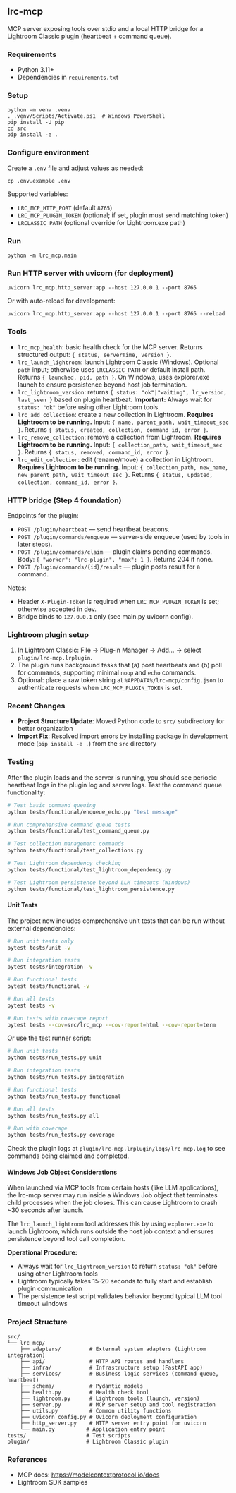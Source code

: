 ## lrc-mcp

MCP server exposing tools over stdio and a local HTTP bridge for a Lightroom Classic plugin (heartbeat + command queue).

### Requirements
- Python 3.11+
- Dependencies in `requirements.txt`

### Setup
```
python -m venv .venv
. .venv/Scripts/Activate.ps1  # Windows PowerShell
pip install -U pip
cd src
pip install -e .
```

### Configure environment
Create a `.env` file and adjust values as needed:
```
cp .env.example .env
```
Supported variables:
- `LRC_MCP_HTTP_PORT` (default `8765`)
- `LRC_MCP_PLUGIN_TOKEN` (optional; if set, plugin must send matching token)
- `LRCLASSIC_PATH` (optional override for Lightroom.exe path)

### Run
```
python -m lrc_mcp.main
```

### Run HTTP server with uvicorn (for deployment)
```
uvicorn lrc_mcp.http_server:app --host 127.0.0.1 --port 8765
```

Or with auto-reload for development:
```
uvicorn lrc_mcp.http_server:app --host 127.0.0.1 --port 8765 --reload
```

### Tools
- `lrc_mcp_health`: basic health check for the MCP server. Returns structured output: `{ status, serverTime, version }`.
- `lrc_launch_lightroom`: launch Lightroom Classic (Windows). Optional `path` input; otherwise uses `LRCLASSIC_PATH` or default install path. Returns `{ launched, pid, path }`. On Windows, uses explorer.exe launch to ensure persistence beyond host job termination.
- `lrc_lightroom_version`: returns `{ status: "ok"|"waiting", lr_version, last_seen }` based on plugin heartbeat. **Important:** Always wait for `status: "ok"` before using other Lightroom tools.
- `lrc_add_collection`: create a new collection in Lightroom. **Requires Lightroom to be running.** Input: `{ name, parent_path, wait_timeout_sec }`. Returns `{ status, created, collection, command_id, error }`.
- `lrc_remove_collection`: remove a collection from Lightroom. **Requires Lightroom to be running.** Input: `{ collection_path, wait_timeout_sec }`. Returns `{ status, removed, command_id, error }`.
- `lrc_edit_collection`: edit (rename/move) a collection in Lightroom. **Requires Lightroom to be running.** Input: `{ collection_path, new_name, new_parent_path, wait_timeout_sec }`. Returns `{ status, updated, collection, command_id, error }`.

### HTTP bridge (Step 4 foundation)
Endpoints for the plugin:
- `POST /plugin/heartbeat` — send heartbeat beacons.
- `POST /plugin/commands/enqueue` — server-side enqueue (used by tools in later steps).
- `POST /plugin/commands/claim` — plugin claims pending commands. Body: `{ "worker": "lrc-plugin", "max": 1 }`. Returns 204 if none.
- `POST /plugin/commands/{id}/result` — plugin posts result for a command.

Notes:
- Header `X-Plugin-Token` is required when `LRC_MCP_PLUGIN_TOKEN` is set; otherwise accepted in dev.
- Bridge binds to `127.0.0.1` only (see main.py uvicorn config).

### Lightroom plugin setup
1) In Lightroom Classic: File → Plug‑in Manager → Add… → select `plugin/lrc-mcp.lrplugin`.
2) The plugin runs background tasks that (a) post heartbeats and (b) poll for commands, supporting minimal `noop` and `echo` commands.
3) Optional: place a raw token string at `%APPDATA%/lrc-mcp/config.json` to authenticate requests when `LRC_MCP_PLUGIN_TOKEN` is set.

### Recent Changes
- **Project Structure Update**: Moved Python code to `src/` subdirectory for better organization
- **Import Fix**: Resolved import errors by installing package in development mode (`pip install -e .`) from the `src` directory

### Testing
After the plugin loads and the server is running, you should see periodic heartbeat logs in the plugin log and server logs. Test the command queue functionality:

```bash
# Test basic command queuing
python tests/functional/enqueue_echo.py "test message"

# Run comprehensive command queue tests
python tests/functional/test_command_queue.py

# Test collection management commands
python tests/functional/test_collections.py

# Test Lightroom dependency checking
python tests/functional/test_lightroom_dependency.py

# Test Lightroom persistence beyond LLM timeouts (Windows)
python tests/functional/test_lightroom_persistence.py
```

#### Unit Tests
The project now includes comprehensive unit tests that can be run without external dependencies:

```bash
# Run unit tests only
pytest tests/unit -v

# Run integration tests
pytest tests/integration -v

# Run functional tests
pytest tests/functional -v

# Run all tests
pytest tests -v

# Run tests with coverage report
pytest tests --cov=src/lrc_mcp --cov-report=html --cov-report=term
```

Or use the test runner script:
```bash
# Run unit tests
python tests/run_tests.py unit

# Run integration tests
python tests/run_tests.py integration

# Run functional tests
python tests/run_tests.py functional

# Run all tests
python tests/run_tests.py all

# Run with coverage
python tests/run_tests.py coverage
```

Check the plugin logs at `plugin/lrc-mcp.lrplugin/logs/lrc_mcp.log` to see commands being claimed and completed.

#### Windows Job Object Considerations
When launched via MCP tools from certain hosts (like LLM applications), the lrc-mcp server may run inside a Windows Job object that terminates child processes when the job closes. This can cause Lightroom to crash ~30 seconds after launch.

The `lrc_launch_lightroom` tool addresses this by using `explorer.exe` to launch Lightroom, which runs outside the host job context and ensures persistence beyond tool call completion.

**Operational Procedure:**
- Always wait for `lrc_lightroom_version` to return `status: "ok"` before using other Lightroom tools
- Lightroom typically takes 15-20 seconds to fully start and establish plugin communication
- The persistence test script validates behavior beyond typical LLM tool timeout windows

### Project Structure
```
src/
└── lrc_mcp/
    ├── adapters/         # External system adapters (Lightroom integration)
    ├── api/              # HTTP API routes and handlers
    ├── infra/            # Infrastructure setup (FastAPI app)
    ├── services/         # Business logic services (command queue, heartbeat)
    ├── schema/           # Pydantic models
    ├── health.py         # Health check tool
    ├── lightroom.py      # Lightroom tools (launch, version)
    ├── server.py         # MCP server setup and tool registration
    ├── utils.py          # Common utility functions
    ├── uvicorn_config.py # Uvicorn deployment configuration
    ├── http_server.py    # HTTP server entry point for uvicorn
    └── main.py          # Application entry point
tests/                   # Test scripts
plugin/                  # Lightroom Classic plugin
```

### References
- MCP docs: https://modelcontextprotocol.io/docs
- Lightroom SDK samples
